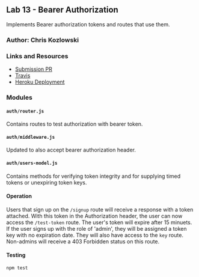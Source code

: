 ## Lab 13 - Bearer Authorization
Implements Bearer authorization tokens and routes that use them.
### Author: Chris Kozlowski

### Links and Resources
* [Submission PR](https://github.com/401-advanced-javascript-cdk/lab13-bearer-authorization/pull/1)
* [Travis](https://travis-ci.com/401-advanced-javascript-cdk/lab13-bearer-authorization)
* [Heroku Deployment](https://lab13-bearer-auth.herokuapp.com/)

### Modules
#### `auth/router.js`
Contains routes to test authorization with bearer token.
#### `auth/middleware.js`
Updated to also accept bearer authorization header.
#### `auth/users-model.js`
Contains methods for verifying token integrity and for supplying timed tokens or unexpiring token keys.

#### Operation
Users that sign up on the `/signup` route will receive a response with a token attached.  With this token in the Authorization header, the user can now access the `/test-token` route.  The user's token will expire after 15 minuets.  If the user signs up with the role of 'admin', they will be assigned a token key with no expiration date.  They will also have access to the `key` route.  Non-admins will receive a 403 Forbidden status on this route.

#### Testing
`npm test`